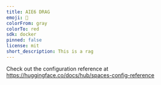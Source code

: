 ```yaml
---
title: AIE6 DRAG
emoji: 🐠
colorFrom: gray
colorTo: red
sdk: docker
pinned: false
license: mit
short_description: This is a rag
---
```


Check out the configuration reference at https://huggingface.co/docs/hub/spaces-config-reference
